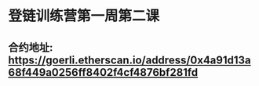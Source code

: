 # 登链训练营第一周第二课

## 合约地址: https://goerli.etherscan.io/address/0x4a91d13a68f449a0256ff8402f4cf4876bf281fd